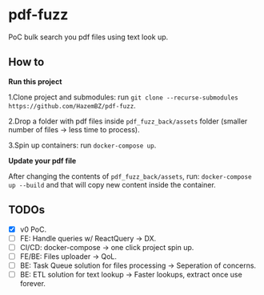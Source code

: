 # pdf-fuzz

PoC  bulk search you pdf files using text look up.

## How to

__Run this project__

1.Clone project and submodules: run `git clone --recurse-submodules https://github.com/HazemBZ/pdf-fuzz`.

2.Drop a folder with pdf files inside `pdf_fuzz_back/assets` folder (smaller number of files -> less time to process).

3.Spin up containers: run `docker-compose up`.


__Update your pdf file__

After changing the contents of `pdf_fuzz_back/assets`, run: `docker-compose up --build` and that will copy new content inside the container.



## TODOs 

- [x] v0 PoC.
- [ ] FE: Handle queries w/ ReactQuery -> DX.
- [ ] CI/CD: docker-compose -> one click project spin up.
- [ ] FE/BE: Files uploader -> QoL.
- [ ] BE: Task Queue solution for files processing -> Seperation of concerns.
- [ ] BE: ETL solution for text lookup -> Faster lookups, extract once use forever.